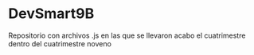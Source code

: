 # DevSmart9B
Repositorio con archivos .js en  las que se llevaron acabo el cuatrimestre dentro del cuatrimestre noveno
